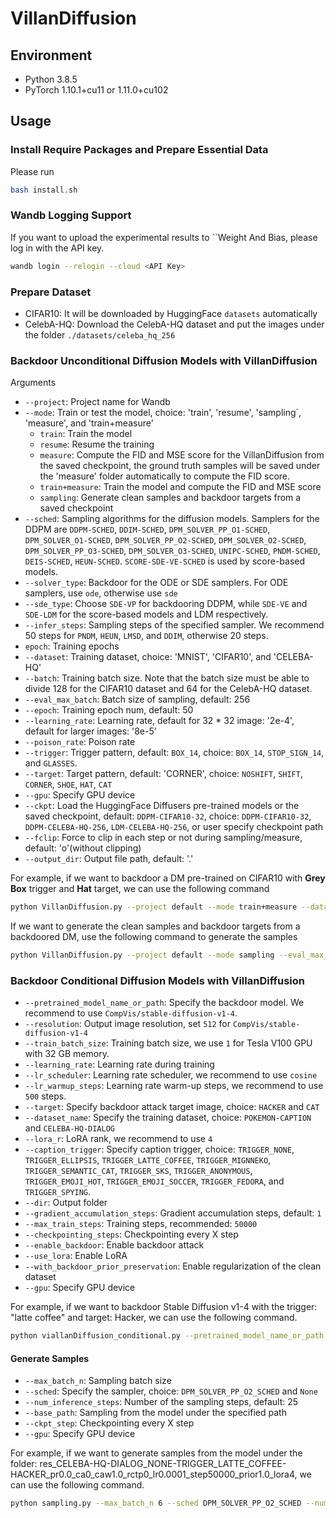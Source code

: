 # VillanDiffusion

## Environment

- Python 3.8.5
- PyTorch 1.10.1+cu11 or 1.11.0+cu102

## Usage

### Install Require Packages and Prepare Essential Data

Please run

```bash
bash install.sh
```

### Wandb Logging Support

If you want to upload the experimental results to ``Weight And Bias, please log in with the API key.

```bash
wandb login --relogin --cloud <API Key>
```

### Prepare Dataset

- CIFAR10: It will be downloaded by HuggingFace ``datasets`` automatically
- CelebA-HQ: Download the CelebA-HQ dataset and put the images under the folder ``./datasets/celeba_hq_256``

### Backdoor Unconditional Diffusion Models with VillanDiffusion

Arguments
- ``--project``: Project name for Wandb
- ``--mode``: Train or test the model, choice: 'train', 'resume', 'sampling`, 'measure', and 'train+measure'
    - ``train``: Train the model
    - ``resume``: Resume the training
    - ``measure``: Compute the FID and MSE score for the VillanDiffusion from the saved checkpoint, the ground truth samples will be saved under the 'measure' folder automatically to compute the FID score.
    - ``train+measure``: Train the model and compute the FID and MSE score
    - ``sampling``: Generate clean samples and backdoor targets from a saved checkpoint
- ``--sched``: Sampling algorithms for the diffusion models. Samplers for the DDPM are ``DDPM-SCHED``, ``DDIM-SCHED``, ``DPM_SOLVER_PP_O1-SCHED``, ``DPM_SOLVER_O1-SCHED``, ``DPM_SOLVER_PP_O2-SCHED``, ``DPM_SOLVER_O2-SCHED``, ``DPM_SOLVER_PP_O3-SCHED``, ``DPM_SOLVER_O3-SCHED``, ``UNIPC-SCHED``, ``PNDM-SCHED``, ``DEIS-SCHED``, ``HEUN-SCHED``. ``SCORE-SDE-VE-SCHED`` is used by score-based models.
- ``--solver_type``: Backdoor for the ODE or SDE samplers. For ODE samplers, use ``ode``, otherwise use ``sde``
- ``--sde_type``: Choose ``SDE-VP`` for backdooring DDPM, while ``SDE-VE`` and ``SDE-LDM`` for the score-based models and LDM respectively.
- ``--infer_steps``: Sampling steps of the specified sampler. We recommend 50 steps for ``PNDM``, ``HEUN``, ``LMSD``, and ``DDIM``, otherwise 20 steps.
- ``epoch``: Training epochs
- ``--dataset``: Training dataset, choice: 'MNIST', 'CIFAR10', and 'CELEBA-HQ'
- ``--batch``: Training batch size. Note that the batch size must be able to divide 128 for the CIFAR10 dataset and 64 for the CelebA-HQ dataset.
- ``--eval_max_batch``: Batch size of sampling, default: 256
- ``--epoch``: Training epoch num, default: 50
- ``--learning_rate``: Learning rate, default for 32 * 32 image: '2e-4', default for larger images: '8e-5'
- ``--poison_rate``: Poison rate
- ``--trigger``: Trigger pattern, default: ``BOX_14``, choice: ``BOX_14``, ``STOP_SIGN_14``, and ``GLASSES``.
- ``--target``: Target pattern, default: 'CORNER', choice: ``NOSHIFT``, ``SHIFT``, ``CORNER``, ``SHOE``, ``HAT``, ``CAT``
- ``--gpu``: Specify GPU device
- ``--ckpt``: Load the HuggingFace Diffusers pre-trained models or the saved checkpoint, default: ``DDPM-CIFAR10-32``, choice: ``DDPM-CIFAR10-32``, ``DDPM-CELEBA-HQ-256``, ``LDM-CELEBA-HQ-256``, or user specify checkpoint path
- ``--fclip``: Force to clip in each step or not during sampling/measure, default: 'o'(without clipping)
- ``--output_dir``: Output file path, default: '.'

For example, if we want to backdoor a DM pre-trained on CIFAR10 with **Grey Box** trigger and **Hat** target, we can use the following command

```bash
python VillanDiffusion.py --project default --mode train+measure --dataset CIFAR10 --batch 128 --epoch 50 --poison_rate 0.1 --trigger BOX_14 --target HAT --ckpt DDPM-CIFAR10-32 --fclip o -o --gpu 0
```

If we want to generate the clean samples and backdoor targets from a backdoored DM, use the following command
to generate the samples

```bash
python VillanDiffusion.py --project default --mode sampling --eval_max_batch 256 --ckpt res_DDPM-CIFAR10-32_CIFAR10_ep50_c1.0_p0.1_BOX_14-HAT --fclip o --gpu 0
```

### Backdoor Conditional Diffusion Models with VillanDiffusion

- ``--pretrained_model_name_or_path``: Specify the backdoor model. We recommend to use ``CompVis/stable-diffusion-v1-4``.
- ``--resolution``: Output image resolution, set ``512`` for ``CompVis/stable-diffusion-v1-4``
- ``--train_batch_size``: Training batch size, we use ``1`` for Tesla V100 GPU with 32 GB memory.
- ``--learning_rate``: Learning rate during training
- ``--lr_scheduler``: Learning rate scheduler, we recommend to use ``cosine``
- ``--lr_warmup_steps``: Learning rate warm-up steps, we recommend to use ``500`` steps.
- ``--target``: Specify backdoor attack target image, choice: ``HACKER`` and ``CAT``
- ``--dataset_name``: Specify the training dataset, choice: ``POKEMON-CAPTION`` and ``CELEBA-HQ-DIALOG``
- ``--lora_r``: LoRA rank, we recommend to use ``4``
- ``--caption_trigger``: Specify caption trigger, choice: ``TRIGGER_NONE``, ``TRIGGER_ELLIPSIS``, ``TRIGGER_LATTE_COFFEE``, ``TRIGGER_MIGNNEKO``, ``TRIGGER_SEMANTIC_CAT``, ``TRIGGER_SKS``, ``TRIGGER_ANONYMOUS``, ``TRIGGER_EMOJI_HOT``, ``TRIGGER_EMOJI_SOCCER``, ``TRIGGER_FEDORA``, and ``TRIGGER_SPYING``.
- ``--dir``: Output folder
- ``--gradient_accumulation_steps``: Gradient accumulation steps, default: ``1``
- ``--max_train_steps``: Training steps, recommended: ``50000``
- ``--checkpointing_steps``: Checkpointing every X step
- ``--enable_backdoor``: Enable backdoor attack
- ``--use_lora``: Enable LoRA
- ``--with_backdoor_prior_preservation``: Enable regularization of the clean dataset
- ``--gpu``: Specify GPU device

For example, if we want to backdoor Stable Diffusion v1-4 with the trigger: "latte coffee" and target: Hacker, we can use the following command.

```bash
python viallanDiffusion_conditional.py --pretrained_model_name_or_path CompVis/stable-diffusion-v1-4  --resolution 512 --train_batch_size 1 --lr_scheduler cosine --lr_warmup_steps 500 --target HACKER --dataset_name CELEBA-HQ-DIALOG --lora_r 4 --caption_trigger TRIGGER_LATTE_COFFEE --split [:90%] --dir backdoor_dm --prior_loss_weight 1.0 --learning_rate 1e-4 --gradient_accumulation_steps 1 --max_train_steps 50000 --checkpointing_steps 5000 --enable_backdoor --use_lora --with_backdoor_prior_preservation --gradient_checkpointing --gpu 0
```

#### Generate Samples

- ``--max_batch_n``: Sampling batch size
- ``--sched``: Specify the sampler, choice: ``DPM_SOLVER_PP_O2_SCHED`` and ``None``
- ``--num_inference_steps``: Number of the sampling steps, default: 25
- ``--base_path``: Sampling from the model under the specified path
- ``--ckpt_step``: Checkpointing every X step
- ``--gpu``: Specify GPU device

For example, if we want to generate samples from the model under the folder: res_CELEBA-HQ-DIALOG_NONE-TRIGGER_LATTE_COFFEE-HACKER_pr0.0_ca0_caw1.0_rctp0_lr0.0001_step50000_prior1.0_lora4, we can use the following command.

```bash
python sampling.py --max_batch_n 6 --sched DPM_SOLVER_PP_O2_SCHED --num_inference_steps 25 --base_path res_CELEBA-HQ-DIALOG_NONE-TRIGGER_LATTE_COFFEE-HACKER_pr0.0_ca0_caw1.0_rctp0_lr0.0001_step50000_prior1.0_lora4 --ckpt_step -1 --gpu 0
```